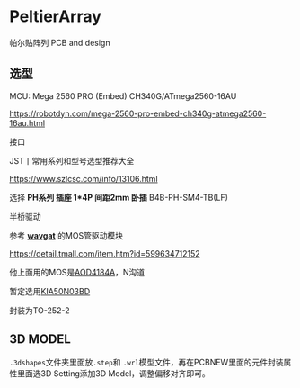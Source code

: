 # PeltierArray
帕尔贴阵列 PCB and design

## 选型

MCU: Mega 2560 PRO (Embed) CH340G/ATmega2560-16AU

https://robotdyn.com/mega-2560-pro-embed-ch340g-atmega2560-16au.html



接口

JST丨常用系列和型号选型推荐大全

https://www.szlcsc.com/info/13106.html

选择 **PH系列 插座 1\*4P 间距2mm 卧插** B4B-PH-SM4-TB(LF)



半桥驱动

参考 [**wavgat**](https://wavgat.tmall.com/) 的MOS管驱动模块

https://detail.tmall.com/item.htm?id=599634712152

他上面用的MOS是[AOD4184A](https://item.szlcsc.com/100337.html)，N沟道

暂定选用[KIA50N03BD](https://item.szlcsc.com/458575.html)

封装为TO-252-2

## 3D MODEL

`.3dshapes`文件夹里面放`.step`和 `.wrl`模型文件，再在PCBNEW里面的元件封装属性里面选3D Setting添加3D Model，调整偏移对齐即可。


